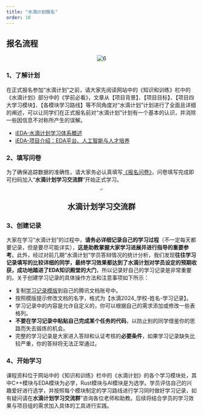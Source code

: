 ```yaml
---
title: "水滴计划报名"
order: 10
---
```


## 报名流程

<div style="text-align:center;">
    <img src="/res/images/train/signup.png" alt="6" style="zoom:100%;" />
</div>

### 1、了解计划

在正式报名参加“水滴计划”之前，请大家先阅读网站中的《知识和训练》栏中的《水滴计划》部分中的《学前必看》，文章从【项目背景】、【项目目标】、【项目四大学习模块】、【各模块学习路线】等不同角度对“水滴计划”计划进行了全面且详细的阐述，可以让同学们在正式报名前对“水滴计划”计划有一个基本的认识，并消除一些因信息不对称所产生的误解。

- [iEDA-水滴计划学习体系概述](https://www.bilibili.com/video/BV1fz4y1W7si/?spm_id_from=333.999.0.0&vd_source=2a030c96ab0749ac1be6cf4f1b9af437)
- [iEDA-项目介绍：EDA平台、人工智能与人才培养](https://www.bilibili.com/video/BV1Bu4y1B7KJ/)

### 2、填写问卷

为了确保追踪数据的准确性，请大家务必认真填写[《报名问卷》](https://wj.qq.com/s2/14858813/b6c2/)，问卷填写完成即可扫码加入“**水滴计划学习交流群**”开始正式学习。

<div style="text-align:center;">
    <img src="/res/images/train/communication_group.jpg" alt="6" style="zoom:30%;" />
    <h2 style="font-size: 20px;">水滴计划学习交流群</h2>
</div>

### 3、创建记录

大家在学习“水滴计划”的过程中，**请务必详细记录自己的学习过程**（不一定每天都要记录，但是要尽可能详实），**这是助教掌握大家学习进展并进行指导的重要参考**。此外，经过对前几期“水滴计划”学员答辩情况的统计分析，我们发现**往往学习记录填写的比较详细的同学，最终学习效果都达到了水滴计划对学员设定的预期收获，成功地踏进了EDA知识殿堂的大门**，所以记录好自己的学习记录是非常重要的。关于创建学习记录的具体操作方法和注意事项如下所示：

- 复制[学习记录模版](https://docs.qq.com/sheet/DVWxnZXh4RU1QTnRp?tab=BB08J2)到自己的腾讯文档账号中。
- 按照模版提示修改文档的名字，格式为【水滴2024_学校-姓名-学习记录】。
- 学习记录中的内容是允许自定义的，你可以根据自己的需求添加或修改一些表格列。
- **不要在学习记录中粘贴自己完成某个任务的代码**，以防止别的同学借鉴你的思路而失去锻炼的机会。
- 完整的学习记录是大家进入答辩和认证考核的**必要条件**，如果学习记录缺失比较严重，你的答辩将无法正常通过。

### 4、开始学习

课程资料位于网站中的《知识和训练》栏中的《水滴计划》的各个学习模块处，其中C++模块与EDA模块为必学，Rust模块与AI模块是为选学。学员评估自己的兴趣爱好进行选学，并按照每个模块制定的学习路线进行学习同时做好学习记录，如有疑问请在**水滴计划学习交流群**”咨询各位老师和助教。后续将结合学员的学习效果与项目组的需求加入具体的工具进行实践。
